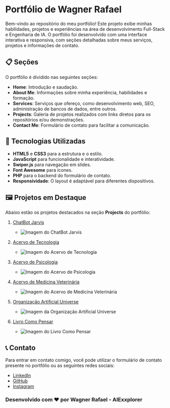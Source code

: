 # Portfólio de Wagner Rafael

Bem-vindo ao repositório do meu portfólio! Este projeto exibe minhas habilidades, projetos e experiências na área de desenvolvimento Full-Stack e Engenharia de IA. O portfólio foi desenvolvido com uma interface interativa e responsiva, com seções detalhadas sobre meus serviços, projetos e informações de contato.

## 📋 Seções

O portfólio é dividido nas seguintes seções:

- **Home**: Introdução e saudação.
- **About Me**: Informações sobre minha experiência, habilidades e formação.
- **Services**: Serviços que ofereço, como desenvolvimento web, SEO, administração de bancos de dados, entre outros.
- **Projects**: Galeria de projetos realizados com links diretos para os repositórios e/ou demonstrações.
- **Contact Me**: Formulário de contato para facilitar a comunicação.

## 🎨 Tecnologias Utilizadas

- **HTML5** e **CSS3** para a estrutura e o estilo.
- **JavaScript** para funcionalidade e interatividade.
- **Swiper.js** para navegação em slides.
- **Font Awesome** para ícones.
- **PHP** para o backend do formulário de contato.
- **Responsividade**: O layout é adaptável para diferentes dispositivos.

## 🖼️ Projetos em Destaque

Abaixo estão os projetos destacados na seção **Projects** do portfólio:

1. [ChatBot Jarvis](https://aiexxplorer.github.io/ChatBot-Jarvis/)
   - ![Imagem do ChatBot Jarvis](https://utfs.io/f/750adfcb-f783-4f2f-9bb5-f57f1a680b40-tmf4h4.gif)

2. [Acervo de Tecnologia](https://github.com/AIExxplorer/ACERVO_DE_TECNOLOGIA)
   - ![Imagem do Acervo de Tecnologia](https://utfs.io/f/021e1e1f-be6a-410c-8445-88b27bce8964-7kj6bl.gif)

3. [Acervo de Psicologia](https://github.com/AIExxplorer/ACERVO_DE_PSICOLOGIA)
   - ![Imagem do Acervo de Psicologia](https://utfs.io/f/e91740a8-783c-48a2-8466-73e71abb0e1f-o6e9db.gif)

4. [Acervo de Medicina Veterinária](https://github.com/AIExxplorer/ACERVO_DE_MEDICINA_VETERINARIA)
   - ![Imagem do Acervo de Medicina Veterinária](https://utfs.io/f/LHbyWnn8DdVPAnQPhWsaBlNJLMwyfgx6q0149QGtRbDIc2ZX)

5. [Organização Artificial Universe](https://github.com/Artificial-Universe?view_as=public)
   - ![Imagem da Organização Artificial Universe](https://utfs.io/f/6ov3IFp9DdJy3TpI7WVHkeuVta8RFIG3Awh9DciZljmrs0bQ)

6. [Livro Como Pensar](https://a.co/d/80By264)
   - ![Imagem do Livro Como Pensar](https://utfs.io/f/6ov3IFp9DdJyVhYqHfxK39lRn65LDuwzJaFfrqc8GjS7tMpv)

## 📞 Contato

Para entrar em contato comigo, você pode utilizar o formulário de contato presente no portfólio ou as seguintes redes sociais:

- [LinkedIn](https://linkedin.com/in/AIExxplorer)
- [GitHub](https://github.com/AIExxplorer)
- [Instagram](https://www.instagram.com/artificialuniverseorg/)

### Desenvolvido com ❤️ por Wagner Rafael - AIExxplorer
